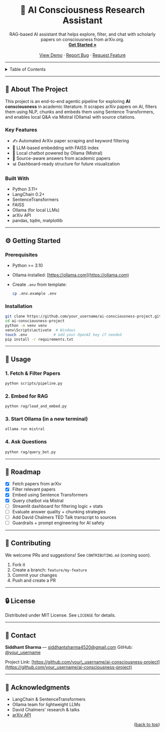 <div align="center">
  <h1>🧠 AI Consciousness Research Assistant</h1>
  <p>
    RAG-based AI assistant that helps explore, filter, and chat with scholarly papers on consciousness from arXiv.org.
    <br />
    <a href="#getting-started"><strong>Get Started »</strong></a>
    <br /><br />
    <a href="https://github.com/your_username/ai-consciousness-project">View Demo</a>
    ·
    <a href="https://github.com/your_username/ai-consciousness-project/issues/new?labels=bug&template=bug-report---.md">Report Bug</a>
    ·
    <a href="https://github.com/your_username/ai-consciousness-project/issues/new?labels=enhancement&template=feature-request---.md">Request Feature</a>
  </p>
</div>

---

<details>
  <summary>Table of Contents</summary>
  <ol>
    <li><a href="#about-the-project">About The Project</a>
      <ul>
        <li><a href="#built-with">Built With</a></li>
      </ul>
    </li>
    <li><a href="#getting-started">Getting Started</a>
      <ul>
        <li><a href="#prerequisites">Prerequisites</a></li>
        <li><a href="#installation">Installation</a></li>
      </ul>
    </li>
    <li><a href="#usage">Usage</a></li>
    <li><a href="#roadmap">Roadmap</a></li>
    <li><a href="#contributing">Contributing</a></li>
    <li><a href="#license">License</a></li>
    <li><a href="#contact">Contact</a></li>
    <li><a href="#acknowledgments">Acknowledgments</a></li>
  </ol>
</details>

---

## 📄 About The Project

This project is an end-to-end agentic pipeline for exploring **AI consciousness** in academic literature. It scrapes arXiv papers on AI, filters them using NLP, chunks and embeds them using Sentence Transformers, and enables local Q\&A via Mistral (Ollama) with source citations.

### Key Features

* ✍️ Automated ArXiv paper scraping and keyword filtering
* 🔬 LLM-based embedding with FAISS index
* 🫠 Local chatbot powered by Ollama (Mistral)
* 🔹 Source-aware answers from academic papers
* 📊 Dashboard-ready structure for future visualization

### Built With

* Python 3.11+
* LangChain 0.2+
* SentenceTransformers
* FAISS
* Ollama (for local LLMs)
* arXiv API
* pandas, tqdm, matplotlib

---

## ⚙️ Getting Started

### Prerequisites

* Python >= 3.10
* Ollama installed: [https://ollama.com](https://ollama.com)
* Create `.env` from template:

  ```bash
  cp .env.example .env
  ```

### Installation

```bash
git clone https://github.com/your_username/ai-consciousness-project.git
cd ai-consciousness-project
python -m venv venv
venv\Scripts\activate  # Windows
touch .env            # add your OpenAI key if needed
pip install -r requirements.txt
```

---

## 🚀 Usage

### 1. Fetch & Filter Papers

```bash
python scripts/pipeline.py
```

### 2. Embed for RAG

```bash
python rag/load_and_embed.py
```

### 3. Start Ollama (in a new terminal)

```bash
ollama run mistral
```

### 4. Ask Questions

```bash
python rag/query_bot.py
```

---

## 🚧 Roadmap

* [x] Fetch papers from arXiv
* [x] Filter relevant papers
* [x] Embed using Sentence Transformers
* [x] Query chatbot via Mistral
* [ ] Streamlit dashboard for filtering logic + stats
* [ ] Evaluate answer quality + chunking strategies
* [ ] Add David Chalmers TED Talk transcript to sources
* [ ] Guardrails + prompt engineering for AI safety

---

## 💪 Contributing

We welcome PRs and suggestions! See `CONTRIBUTING.md` (coming soon).

1. Fork it
2. Create a branch: `feature/my-feature`
3. Commit your changes
4. Push and create a PR

---

## 🔒 License

Distributed under MIT License. See `LICENSE` for details.

---

## 📢 Contact

**Siddhant Sharma** — [siddhantsharma4520@gmail.com](mailto:siddhantsharma4520@gmail.com)
GitHub: [@your\_username](https://github.com/your_username)

Project Link: [https://github.com/your\_username/ai-consciousness-project](https://github.com/your_username/ai-consciousness-project)

---

## 📖 Acknowledgments

* LangChain & SentenceTransformers
* Ollama team for lightweight LLMs
* David Chalmers' research & talks
* [arXiv API](https://arxiv.org/help/api/)

<p align="right">(<a href="#top">back to top</a>)</p>
